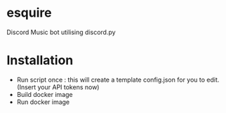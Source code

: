 # esquire
Discord Music bot utilising discord.py
# Installation
- Run script once : this will create a template config.json for you to edit. (Insert your API tokens now)
- Build docker image
- Run docker image
